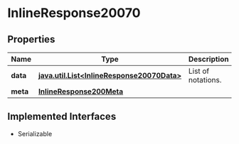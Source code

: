 

# InlineResponse20070


## Properties

Name | Type | Description | Notes
------------ | ------------- | ------------- | -------------
**data** | [**java.util.List&lt;InlineResponse20070Data&gt;**](InlineResponse20070Data.md) | List of notations. |  [optional]
**meta** | [**InlineResponse200Meta**](InlineResponse200Meta.md) |  |  [optional]


## Implemented Interfaces

* Serializable



